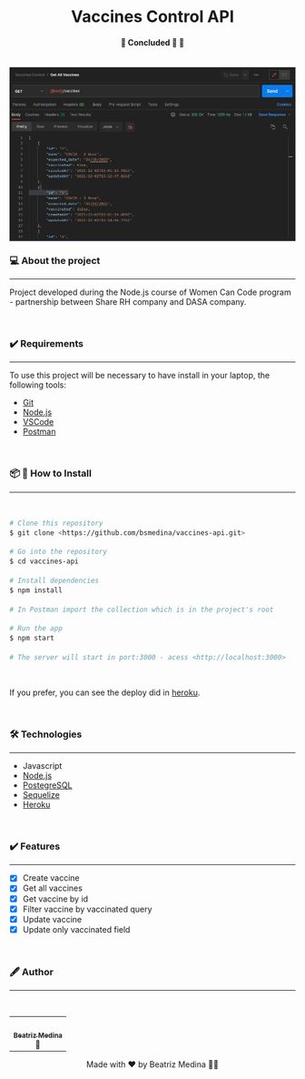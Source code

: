<h1 align="center"> Vaccines Control API </h1>

<h4 align="center">
	🚧   Concluded 🚀 🚧
</h4>
</br>
<img align="center" src="postman-img.png">

<br/>

### 💻 About the project
---

Project developed during the Node.js course of Women Can Code program - partnership between Share RH company and DASA company.

<br/>

### ✔️ Requirements
---

To use this project will be necessary to have install in your laptop, the following tools:
- [Git](https://git-scm.com)
- [Node.js](https://nodejs.org/en/)
- [VSCode](https://code.visualstudio.com/)
- [Postman](https://www.postman.com/)

<br/>

### 📦 🔨 How to Install
---
<br/>

```bash
# Clone this repository
$ git clone <https://github.com/bsmedina/vaccines-api.git>

# Go into the repository
$ cd vaccines-api

# Install dependencies
$ npm install

# In Postman import the collection which is in the project's root

# Run the app
$ npm start

# The server will start in port:3000 - acess <http://localhost:3000>
```

<br/>

If you prefer, you can see the deploy did in [heroku](https://vaccines-api.herokuapp.com/vaccines).


<br/>

### 🛠️ Technologies
---
- Javascript
- [Node.js](https://nodejs.org/en/)
- [PostegreSQL](https://www.postgresql.org/)
- [Sequelize](https://sequelize.org/)
- [Heroku](https://heroku.com/)

<br/>


### ✔️ Features
---
- [x] Create vaccine
- [x] Get all vaccines
- [x] Get vaccine by id
- [x] Filter vaccine by vaccinated query
- [x] Update vaccine
- [x] Update only vaccinated field

<br/>

### 🖋️ Author
---
<br/> 

<table align="center">
    <tr>
        <td align="center"><a href="https://www.linkedin.com/in/beatriz-sampaio-medina-a59400156/"><img style="border-radius: 50%;" src="https://avatars.githubusercontent.com/u/69475300?v=4" width="100px;" alt=""/><br /><sub><b>Beatriz Medina</b></sub></a><br /><a>🚀</a></td>
    </tr>
</table>

<p align="center">Made with ❤️ by Beatriz Medina 👋🏽</p>
